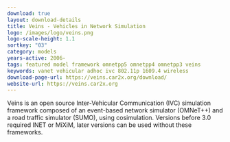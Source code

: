 ```yaml
---
download: true
layout: download-details
title: Veins - Vehicles in Network Simulation
logo: /images/logo/veins.png
logo-scale-height: 1.1
sortkey: "03"
category: models
years-active: 2006-
tags: featured model framework omnetpp5 omnetpp4 omnetpp3 veins
keywords: vanet vehicular adhoc ivc 802.11p 1609.4 wireless
download-page-url: https://veins.car2x.org/download/
website-url: https://veins.car2x.org
---
```


Veins is an open source Inter-Vehicular Communication (IVC) simulation framework
composed of an event-based network simulator (OMNeT++) and a road traffic
simulator (SUMO), using cosimulation. Versions before 3.0 required INET or MiXiM,
later versions can be used without these frameworks.
